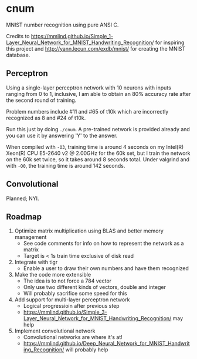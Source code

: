 # cnum

MNIST number recognition using pure ANSI C.

Credits to https://mmlind.github.io/Simple_1-Layer_Neural_Network_for_MNIST_Handwriting_Recognition/
for inspiring this project and http://yann.lecun.com/exdb/mnist/ for creating the MNIST database.

## Perceptron

Using a single-layer perceptron network with 10 neurons with inputs ranging from 0 to 1,
inclusive, I am able to obtain an 80% accuracy rate after the second round of training.

Problem numbers include #11 and #65 of t10k which are incorrectly recognized as 8 and #24 of t10k.

Run this just by doing `./cnum`. A pre-trained network is provided already and you can use it by answering 'Y' to the answer.

When compiled with `-O3`, training time is around 4 seconds on my Intel(R) Xeon(R) CPU E5-2640 v2 @ 2.00GHz
for the 60k set, but I train the network on the 60k set twice, so it takes around 8 seconds total.
Under valgrind and with `-O0`, the training time is around 142 seconds.

## Convolutional

Planned; NYI.

## Roadmap

1. Optimize matrix multiplication using BLAS and better memory management
    * See code comments for info on how to represent the network as a matrix
    * Target is < 1s train time exclusive of disk read
2. Integrate with tigr
    * Enable a user to draw their own numbers and have them recognized
3. Make the code more extensible
    * The idea is to not force a 784 vector
    * Only use two different kinds of vectors, double and integer
    * Will probably sacrifice some speed for this
4. Add support for multi-layer perceptron network
    * Logical progressioin after previous step
    * https://mmlind.github.io/Simple_3-Layer_Neural_Network_for_MNIST_Handwriting_Recognition/ may help
5. Implement convolutional network
    * Convolutional networks are where it's at!
    * https://mmlind.github.io/Deep_Neural_Network_for_MNIST_Handwriting_Recognition/ will probably help
